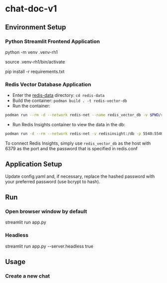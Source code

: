 # chat-doc-v1

## Environment Setup

### Python Streamlit Frontend Application

python -m venv .venv-rh1

source .venv-rh1/bin/activate

pip install -r requirements.txt

### Redis Vector Database Application

- Enter the [redis-data](./redis-data/) directory: `cd redis-data`
- Build the container: `podman build . -t redis-vector-db`
- Run the container:

```sh
podman run --rm -d --network redis-net --name redis_vector_db -v $PWD/redis.conf:/usr/local/etc/redis/redis.conf:Z -p 6379:6379 redis-vector-db:latest
```

- Run Redis Insights container to view the data in the db:

```sh
podman run -d --rm --network redis-net -v redisinsight:/db -p 5540:5540 redislabs/redisinsight:latest
```

To connect Redis Insights, simply use `redis_vector_db` as the host with 6379 as the port and the password that is specified in redis.conf

## Application Setup

Update config.yaml and, if necessary, replace the hashed password with your preferred password (use bcrypt to hash).

## Run

### Open browser window by default

streamlit run app.py

### Headless

streamlit run app.py --server.headless true

## Usage

### Create a new chat
